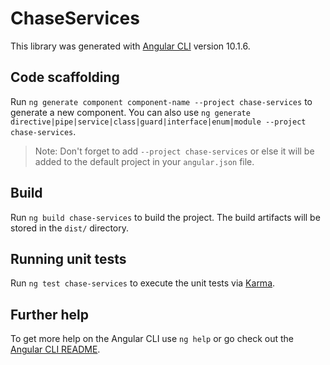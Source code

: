 # ChaseServices

This library was generated with [Angular CLI](https://github.com/angular/angular-cli) version 10.1.6.

## Code scaffolding

Run `ng generate component component-name --project chase-services` to generate a new component. You can also use `ng generate directive|pipe|service|class|guard|interface|enum|module --project chase-services`.
> Note: Don't forget to add `--project chase-services` or else it will be added to the default project in your `angular.json` file. 

## Build

Run `ng build chase-services` to build the project. The build artifacts will be stored in the `dist/` directory.

## Running unit tests

Run `ng test chase-services` to execute the unit tests via [Karma](https://karma-runner.github.io).

## Further help

To get more help on the Angular CLI use `ng help` or go check out the [Angular CLI README](https://github.com/angular/angular-cli/blob/master/README.md).
